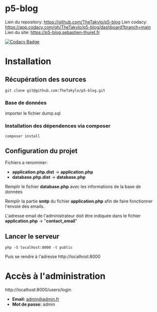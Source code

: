 # p5-blog

Lien du repository: https://github.com/TheTakylo/p5-blog
Lien codacy: https://app.codacy.com/gh/TheTakylo/p5-blog/dashboard?branch=main
Lien du site: https://p5-blog.sebastien-thuret.fr

[![Codacy Badge](https://api.codacy.com/project/badge/Grade/df65567d899744f19d1f255cd9e13279)](https://app.codacy.com/gh/TheTakylo/p5-blog?utm_source=github.com&utm_medium=referral&utm_content=TheTakylo/p5-blog&utm_campaign=Badge_Grade_Settings)


# Installation

## Récupération des sources

```
git clone git@github.com:TheTakylo/p5-blog.git
```

### Base de données

importer le fichier dump.sql

### Installation des dépendences via composer

```
composer install
```

## Configuration du projet

Fichiers a renommer:

- **application.php.dist** -> **application.php**
- **database.php.dist** -> **database.php**

Remplir le fichier **database.php** avec les informations de la base de données

Remplir la partie **smtp** du fichier **application.php** afin de faire fonctionner l'envoie des emails.

L'adresse email de l'administrateur doit être indiquée dans le fichier **application.php** -> "**contact_email**"

## Lancer le serveur

```
php -S localhost:8000 -t public
```

Puis se rendre à l'adresse http://localhost:8000

# Accès à l'administration

http://localhost:8000/users/login

- **Email:** admin@admin.fr
- **Mot de passe:** admin
